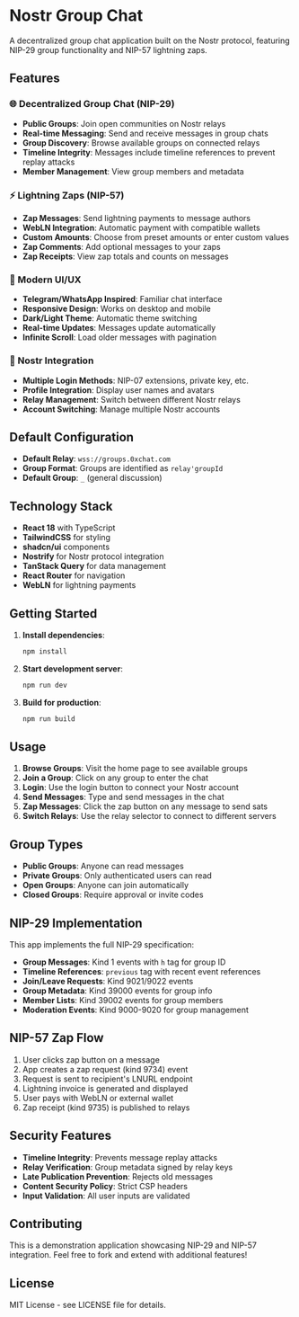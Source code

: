 # Nostr Group Chat

A decentralized group chat application built on the Nostr protocol, featuring NIP-29 group functionality and NIP-57 lightning zaps.

## Features

### 🌐 Decentralized Group Chat (NIP-29)
- **Public Groups**: Join open communities on Nostr relays
- **Real-time Messaging**: Send and receive messages in group chats
- **Group Discovery**: Browse available groups on connected relays
- **Timeline Integrity**: Messages include timeline references to prevent replay attacks
- **Member Management**: View group members and metadata

### ⚡ Lightning Zaps (NIP-57)
- **Zap Messages**: Send lightning payments to message authors
- **WebLN Integration**: Automatic payment with compatible wallets
- **Custom Amounts**: Choose from preset amounts or enter custom values
- **Zap Comments**: Add optional messages to your zaps
- **Zap Receipts**: View zap totals and counts on messages

### 🎨 Modern UI/UX
- **Telegram/WhatsApp Inspired**: Familiar chat interface
- **Responsive Design**: Works on desktop and mobile
- **Dark/Light Theme**: Automatic theme switching
- **Real-time Updates**: Messages update automatically
- **Infinite Scroll**: Load older messages with pagination

### 🔐 Nostr Integration
- **Multiple Login Methods**: NIP-07 extensions, private key, etc.
- **Profile Integration**: Display user names and avatars
- **Relay Management**: Switch between different Nostr relays
- **Account Switching**: Manage multiple Nostr accounts

## Default Configuration

- **Default Relay**: `wss://groups.0xchat.com`
- **Group Format**: Groups are identified as `relay'groupId`
- **Default Group**: `_` (general discussion)

## Technology Stack

- **React 18** with TypeScript
- **TailwindCSS** for styling
- **shadcn/ui** components
- **Nostrify** for Nostr protocol integration
- **TanStack Query** for data management
- **React Router** for navigation
- **WebLN** for lightning payments

## Getting Started

1. **Install dependencies**:
   ```bash
   npm install
   ```

2. **Start development server**:
   ```bash
   npm run dev
   ```

3. **Build for production**:
   ```bash
   npm run build
   ```

## Usage

1. **Browse Groups**: Visit the home page to see available groups
2. **Join a Group**: Click on any group to enter the chat
3. **Login**: Use the login button to connect your Nostr account
4. **Send Messages**: Type and send messages in the chat
5. **Zap Messages**: Click the zap button on any message to send sats
6. **Switch Relays**: Use the relay selector to connect to different servers

## Group Types

- **Public Groups**: Anyone can read messages
- **Private Groups**: Only authenticated users can read
- **Open Groups**: Anyone can join automatically  
- **Closed Groups**: Require approval or invite codes

## NIP-29 Implementation

This app implements the full NIP-29 specification:

- **Group Messages**: Kind 1 events with `h` tag for group ID
- **Timeline References**: `previous` tag with recent event references
- **Join/Leave Requests**: Kind 9021/9022 events
- **Group Metadata**: Kind 39000 events for group info
- **Member Lists**: Kind 39002 events for group members
- **Moderation Events**: Kind 9000-9020 for group management

## NIP-57 Zap Flow

1. User clicks zap button on a message
2. App creates a zap request (kind 9734) event
3. Request is sent to recipient's LNURL endpoint
4. Lightning invoice is generated and displayed
5. User pays with WebLN or external wallet
6. Zap receipt (kind 9735) is published to relays

## Security Features

- **Timeline Integrity**: Prevents message replay attacks
- **Relay Verification**: Group metadata signed by relay keys
- **Late Publication Prevention**: Rejects old messages
- **Content Security Policy**: Strict CSP headers
- **Input Validation**: All user inputs are validated

## Contributing

This is a demonstration application showcasing NIP-29 and NIP-57 integration. Feel free to fork and extend with additional features!

## License

MIT License - see LICENSE file for details.